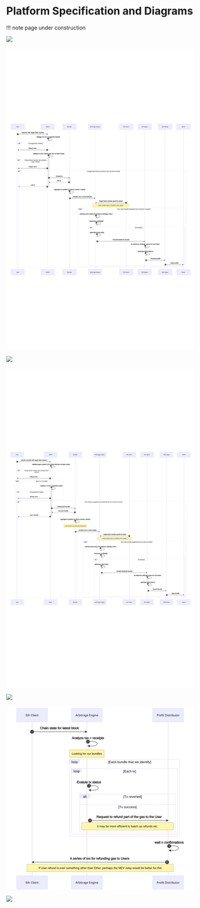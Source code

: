 # Platform Specification and Diagrams

!!! note page under construction

![](diagram1.png)

![](diagram1.svg)

![](diagram2.png)

![](diagram2.svg)

![](diagram3.png)

![](diagram3.svg)

![](diagram4.png)
